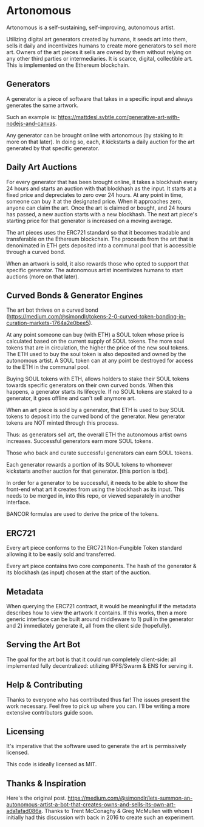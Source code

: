 # Artonomous

Artonomous is a self-sustaining, self-improving, autonomous artist.

Utilizing digital art generators created by humans, it seeds art into them, sells it daily and incentivizes humans to create more generators to sell more art. Owners of the art pieces it sells are owned by them without relying on any other third parties or intermediaries. It is scarce, digital, collectible art. This is implemented on the Ethereum blockchain.

## Generators

A generator is a piece of software that takes in a specific input and always generates the same artwork.

Such an example is: https://mattdesl.svbtle.com/generative-art-with-nodejs-and-canvas.

Any generator can be brought online with artonomous (by staking to it: more on that later). In doing so, each, it kickstarts a daily auction for the art generated by that specific generator.

## Daily Art Auctions

For every generator that has been brought online, it takes a blockhash every 24 hours and starts an auction with that blockhash as the input. It starts at a fixed price and depreciates to zero over 24 hours. At any point in time, someone can buy it at the designated price. When it approaches zero, anyone can claim the art. Once the art is claimed or bought, and 24 hours has passed, a new auction starts with a new blockhash. The next art piece's starting price for that generator is increased on a moving average.

The art pieces uses the ERC721 standard so that it becomes tradable and transferable on the Ethereum blockchain. The proceeds from the art that is denonimated in ETH gets deposited into a communal pool that is accessible through a curved bond.

When an artwork is sold, it also rewards those who opted to support that specific generator. The autonomous artist incentivizes humans to start auctions (more on that later).

## Curved Bonds & Generator Engines

The art bot thrives on a curved bond (https://medium.com/@simondlr/tokens-2-0-curved-token-bonding-in-curation-markets-1764a2e0bee5).

At any point someone can buy (with ETH) a SOUL token whose price is calculated based on the current supply of SOUL tokens. The more soul tokens that are in circulation, the higher the price of the new soul tokens. The ETH used to buy the soul token is also deposited and owned by the autonomous artist. A SOUL token can at any point be destroyed for access to the ETH in the communal pool.

Buying SOUL tokens with ETH, allows holders to stake their SOUL tokens towards specific generators on their own curved bonds. When this happens, a generator starts its lifecycle. If no SOUL tokens are staked to a generator, it goes offline and can't sell anymore art.

When an art piece is sold by a generator, that ETH is used to buy SOUL tokens to deposit into the curved bond of the generator. New generator tokens are NOT minted through this process.

Thus: as generators sell art, the overall ETH the autonomous artist owns increases. Successful generators earn more SOUL tokens.

Those who back and curate successful generators can earn SOUL tokens.

Each generator rewards a portion of its SOUL tokens to whomever kickstarts another auction for that generator. [this portion is tbd].

In order for a generator to be successful, it needs to be able to show the front-end what art it creates from using the blockhash as its input. This needs to be merged in, into this repo, or viewed separately in another interface.

BANCOR formulas are used to derive the price of the tokens.

## ERC721

Every art piece conforms to the ERC721 Non-Fungible Token standard allowing it to be easily sold and transferred.

Every art piece contains two core components. The hash of the generator & its blockhash (as input) chosen at the start of the auction.

## Metadata

When querying the ERC721 contract, it would be meaningful if the metadata describes how to view the artwork it contains. If this works, then a more generic interface can be built around middleware to 1) pull in the generator and 2) immediately generate it, all from the client side (hopefully).

## Serving the Art Bot

The goal for the art bot is that it could run completely client-side: all implemented fully decentralized: utilizing IPFS/Swarm & ENS for serving it.

## Help & Contributing

Thanks to everyone who has contributed thus far! The issues present the work necessary. Feel free to pick up where you can. I'll be writing a more extensive contributors guide soon.

## Licensing

It's imperative that the software used to generate the art is permissively licensed.

This code is ideally licensed as MIT.

## Thanks & Inspiration

Here's the original post. https://medium.com/@simondlr/lets-summon-an-autonomous-artist-a-bot-that-creates-owns-and-sells-its-own-art-ada1afad086a. Thanks to Trent McConaghy & Greg McMullen with whom I initially had this discussion with back in 2016 to create such an experiment.

